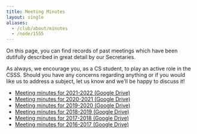 ```yaml
---
title: Meeting Minutes
layout: single
aliases:
  - /club/about/minutes
  - /node/1555
---
```


On this page, you can find records of past meetings which have been dutifully
described in great detail by our Secretaries.

As always, we encourage you, as a CS student, to play an active role in the
CSSS. Should you have any concerns regarding anything or if you would like us to
address a subject, let us know and we'll be happy to discuss it!

-   [Meeting minutes for 2021-2022 (Google Drive)](https://drive.google.com/drive/folders/1Fv4bNiOaOcFuns1e0Qf7gg3eOT4P3Fe4?usp=sharing)
-   [Meeting minutes for 2020-2021 (Google Drive)](https://drive.google.com/drive/folders/1WF7oJTak5prUZIQ4W-6ywUfJLaIOe-gP?usp=sharing)
-   [Meeting minutes for 2019-2020 (Google Drive)](https://drive.google.com/drive/folders/1RZOzhVf4UXpgFTrj2idsIIO-_kMXSo_E?usp=sharing)
-   [Meeting minutes for 2018-2019 (Google Drive)](https://drive.google.com/drive/folders/1m6nmq09Z4MT8VmlKS6NDmboSOiJ6vjRC)
-   [Meeting minutes for 2017-2018 (Google Drive)](https://drive.google.com/drive/folders/0B1rxGDwq4J--QjdOQTNPWExNT0E)
-   [Meeting minutes for 2016-2017 (Google Drive)](https://drive.google.com/drive/folders/0B2DCZ2BxoSTZWmNQc1dyMEZQTlk)
